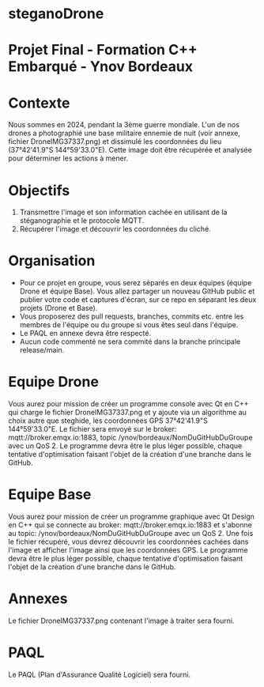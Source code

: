 # steganoDrone

# Projet Final - Formation C++ Embarqué - Ynov Bordeaux 

# Contexte
Nous sommes en 2024, pendant la 3ème guerre mondiale. L'un de nos drones a photographié une base militaire ennemie de nuit (voir annexe, fichier DroneIMG37337.png) et dissimulé les coordonnées du lieu (37°42'41.9"S 144°59'33.0"E). Cette image doit être récupérée et analysée pour déterminer les actions à mener.

# Objectifs
1. Transmettre l'image et son information cachée en utilisant de la stéganographie et le protocole MQTT.
2. Récupérer l'image et découvrir les coordonnées du cliché.

# Organisation
- Pour ce projet en groupe, vous serez séparés en deux équipes (équipe Drone et équipe Base). Vous allez partager un nouveau GitHub public et publier votre code et captures d'écran, sur ce repo en séparant les deux projets (Drone et Base).
- Vous proposerez des pull requests, branches, commits etc. entre les membres de l'équipe ou du groupe si vous êtes seul dans l'équipe.
- Le PAQL en annexe devra être respecté.
- Aucun code commenté ne sera commité dans la branche principale release/main.

# Equipe Drone
Vous aurez pour mission de créer un programme console avec Qt en C++ qui charge le fichier DroneIMG37337.png et y ajoute via un algorithme au choix autre que steghide, les coordonnées GPS 37°42'41.9"S 144°59'33.0"E. Le fichier sera envoyé sur le broker: mqtt://broker.emqx.io:1883, topic /ynov/bordeaux/NomDuGitHubDuGroupe avec un QoS 2. Le programme devra être le plus léger possible, chaque tentative d'optimisation faisant l'objet de la création d'une branche dans le GitHub.

# Equipe Base
Vous aurez pour mission de créer un programme graphique avec Qt Design en C++ qui se connecte au broker: mqtt://broker.emqx.io:1883 et s'abonne au topic: /ynov/bordeaux/NomDuGitHubDuGroupe avec un QoS 2. Une fois le fichier récupéré, vous devrez découvrir les coordonnées cachées dans l'image et afficher l'image ainsi que les coordonnées GPS. Le programme devra être le plus léger possible, chaque tentative d'optimisation faisant l'objet de la création d'une branche dans le GitHub.

# Annexes
Le fichier DroneIMG37337.png contenant l'image à traiter sera fourni.

# PAQL
Le PAQL (Plan d'Assurance Qualité Logiciel) sera fourni.
